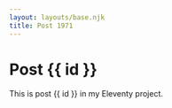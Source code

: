 ```yaml
---
layout: layouts/base.njk
title: Post 1971
---
```


# Post {{ id }}

This is post {{ id }} in my Eleventy project.
